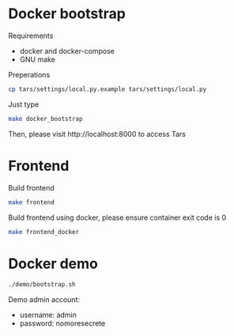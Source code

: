 # Docker bootstrap

Requirements

- docker and docker-compose
- GNU make

Preperations

``` bash
cp tars/settings/local.py.example tars/settings/local.py
```

Just type

``` bash
make docker_bootstrap
```

Then, please visit http://localhost:8000 to access Tars

# Frontend

Build frontend

```bash
make frontend
```

Build frontend using docker, please ensure container exit code is 0

```bash
make frontend_docker
```

# Docker demo

``` bash
./demo/bootstrap.sh
```

Demo admin account:

* username: admin
* password: nomoresecrete
